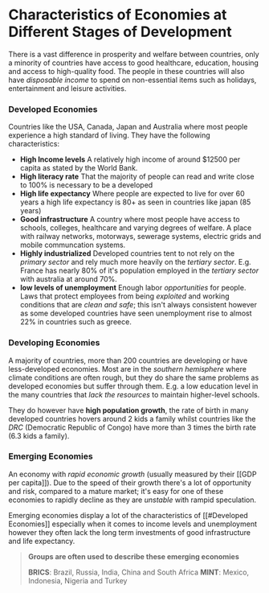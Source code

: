 # Characteristics of Economies at Different Stages of Development

There is a vast difference in prosperity and welfare between countries, only a minority of countries have access to good healthcare, education, housing and access to high-quality food. The people in these countries will also have *disposable income* to spend on non-essential items such as holidays, entertainment and leisure activities.

### Developed Economies
Countries like the USA, Canada, Japan and Australia where most people experience a high standard of living. They have the following characteristics:

* **High Income levels**
    A relatively high income of around $12500 per capita
    as stated by the World Bank.
* **High literacy rate**
    That the majority of people can read and write
    close to 100% is necessary to be a developed 
* **High life expectancy**
    Where people are expected to live for over 60 years
    a high life expectancy is 80+ as seen in countries like japan (85 years)
* **Good infrastructure**
    A country where most people have access to schools, colleges, healthcare
    and varying degrees of welfare. A place with railway networks, motorways,
    sewerage systems, electric grids and mobile communcation systems.
* **Highly industrialized**
    Developed countries tent to not rely on the *primary sector* and rely much
    more heavily on the *tertiary sector*. E.g. France has nearly 80% of
    it's population employed in the *tertiary sector* with australia at around 70%.
* **low levels of unemployment**
    Enough labor *opportunities* for people. Laws that protect employees from
    being *exploited* and working conditions that are *clean and safe*; this
    isn't always consistent however as some developed countries 
    have seen unemployment rise to almost 22% in countries such as greece. 

### Developing Economies
A majority of countries, more than 200 countries are developing or have less-developed economies. Most are in the *southern hemisphere* where climate conditions are often rough, but they do share the same problems as developed economies but suffer through them. E.g. a low education level in the many countries that *lack the resources* to maintain higher-level schools.

They do however have **high population growth**, the rate of birth in many developed countries hovers around 2 kids a family whilst countries like the *DRC* (Democratic Republic of Congo) have more than 3 times the birth rate (6.3 kids a family).

### Emerging Economies
An economy with *rapid economic growth* (usually measured by their [[GDP per capita]]). Due to the speed of their growth there's a lot of opportunity and risk, compared to a mature market; it's easy for one of these economies to rapidly decline as they are *unstable* with rampid speculation.

Emerging economies display a lot of the characteristics of [[#Developed Economies]] especially when it comes to income levels and unemployment however they often lack the long term investments of good infrastructure and life expectancy.

> **Groups are often used to describe these emerging economies**
>
> **BRICS**: Brazil, Russia, India, China and South Africa
> **MINT**: Mexico, Indonesia, Nigeria and Turkey
